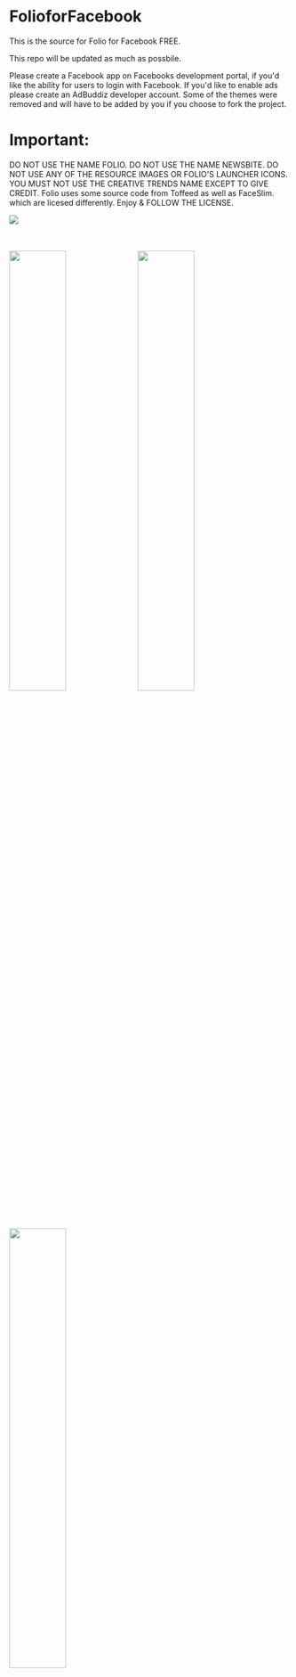 # FolioforFacebook


This is the source for Folio for Facebook FREE.

This repo will be updated as much as possbile.

Please create a Facebook app on Facebooks development portal, if you'd like the ability for users to login with Facebook. If you'd like to enable ads please create an AdBuddiz developer account. Some of the themes were removed and will have to be added by you if you choose to fork the project.

# Important:

DO NOT USE THE NAME FOLIO. DO NOT USE THE NAME NEWSBITE. DO NOT USE ANY OF THE RESOURCE IMAGES OR FOLIO'S LAUNCHER ICONS. YOU MUST NOT USE THE CREATIVE TRENDS NAME EXCEPT TO GIVE CREDIT.
Folio uses some source code from Toffeed as well as FaceSlim. which are licesed differently.
Enjoy & FOLLOW THE LICENSE.

<img src="http://jnsdesigns.webs.com/hero1.png"/><br><br><br>


<img src="http://jnsdesigns.webs.com/Folio/s1.png" width="45%" height=""> <img src="http://jnsdesigns.webs.com/Folio/s2.png" width="45%" height=""> <img src="http://jnsdesigns.webs.com/Folio/s5.png" width="45%" height="">

<a href='https://play.google.com/store/apps/details?id=com.creativetrends.folio.app&hl=en&utm_source=global_co&utm_medium=prtnr&utm_content=Mar2515&utm_campaign=PartBadge&pcampaignid=MKT-Other-global-all-co-prtnr-py-PartBadge-Mar2515-1'><img alt='Get it on Google Play' src='https://play.google.com/intl/en_us/badges/images/generic/en_badge_web_generic.png'/></a>
